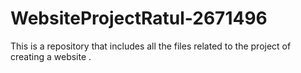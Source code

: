 # WebsiteProjectRatul-2671496
This is a repository that includes all the files related to the project of  creating a website .

